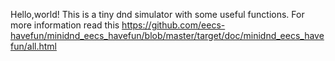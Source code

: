 Hello,world!
This is a tiny dnd simulator with some useful functions.
For more information read this https://github.com/eecs-havefun/minidnd_eecs_havefun/blob/master/target/doc/minidnd_eecs_havefun/all.html
